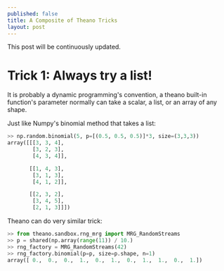 ```yaml
---
published: false
title: A Composite of Theano Tricks
layout: post
---
```



This post will be continuously updated.

# Trick 1: Always try a list!

It is probably a dynamic programming's convention, a theano built-in function's parameter normally can take a scalar, a list, or an array of any shape.

Just like Numpy's binomial method that takes a list:

```python
>> np.random.binomial(5, p=[(0.5, 0.5, 0.5)]*3, size=(3,3,3))
array([[[3, 3, 4],
        [3, 2, 3],
        [4, 3, 4]],

       [[1, 4, 3],
        [3, 1, 3],
        [4, 1, 2]],

       [[2, 3, 2],
        [3, 4, 5],
        [2, 1, 3]]])
```

Theano can do very similar trick:

```python
>> from theano.sandbox.rng_mrg import MRG_RandomStreams
>> p = shared(np.array(range(11)) / 10.)
>> rng_factory = MRG_RandomStreams(42)
>> rng_factory.binomial(p=p, size=p.shape, n=1)
array([ 0.,  0.,  0.,  1.,  0.,  1.,  0.,  1.,  1.,  0.,  1.])
```




